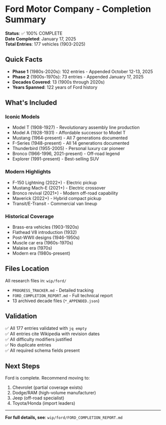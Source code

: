 # Ford Motor Company - Completion Summary

**Status**: ✅ 100% COMPLETE  
**Date Completed**: January 17, 2025  
**Total Entries**: 177 vehicles (1903-2025)

## Quick Facts

- **Phase 1** (1980s-2020s): 102 entries - Appended October 12-13, 2025
- **Phase 2** (1900s-1970s): 73 entries - Appended January 17, 2025
- **Decades Covered**: 13 (1900s through 2020s)
- **Years Spanned**: 122 years of Ford history

## What's Included

### Iconic Models
- Model T (1908-1927) - Revolutionary assembly line production
- Model A (1928-1931) - Affordable successor to Model T
- Mustang (1964-present) - All 7 generations documented
- F-Series (1948-present) - All 14 generations documented
- Thunderbird (1955-2005) - Personal luxury car pioneer
- Bronco (1966-1996, 2021-present) - Off-road legend
- Explorer (1991-present) - Best-selling SUV

### Modern Highlights
- F-150 Lightning (2022+) - Electric pickup
- Mustang Mach-E (2021+) - Electric crossover
- Bronco revival (2021+) - Modern off-road capability
- Maverick (2022+) - Hybrid compact pickup
- Transit/E-Transit - Commercial van lineup

### Historical Coverage
- Brass-era vehicles (1903-1920s)
- Flathead V8 introduction (1932)
- Post-WWII designs (1946-1950s)
- Muscle car era (1960s-1970s)
- Malaise era (1970s)
- Modern era (1980s-present)

## Files Location

All research files in: `wip/ford/`

- `PROGRESS_TRACKER.md` - Detailed tracking
- `FORD_COMPLETION_REPORT.md` - Full technical report
- 13 archived decade files (`*_APPENDED.json`)

## Validation

✅ All 177 entries validated with `jq empty`  
✅ All entries cite Wikipedia with revision dates  
✅ All difficulty modifiers justified  
✅ No duplicate entries  
✅ All required schema fields present

## Next Steps

Ford is complete. Recommend moving to:
1. Chevrolet (partial coverage exists)
2. Dodge/RAM (high-volume manufacturer)
3. Jeep (off-road specialist)
4. Toyota/Honda (import leaders)

---

**For full details, see**: `wip/ford/FORD_COMPLETION_REPORT.md`
